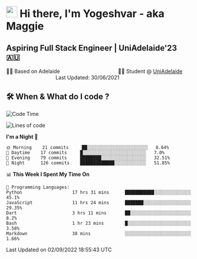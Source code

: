 <h1><img src="https://emojis.slackmojis.com/emojis/images/1531849430/4246/blob-sunglasses.gif?1531849430" width="30"/> Hi there, I'm Yogeshvar - aka Maggie</h1>

## Aspiring Full Stack Engineer | UniAdelaide'23 🇦🇺  
🏂🏻  Based on Adelaide &nbsp;&nbsp;&nbsp;&nbsp;&nbsp;&nbsp;&nbsp;&nbsp;&nbsp;&nbsp;&nbsp;&nbsp;&nbsp;&nbsp;&nbsp;&nbsp;&nbsp;&nbsp;&nbsp;&nbsp;&nbsp;&nbsp;&nbsp;&nbsp;&nbsp;&nbsp;&nbsp;&nbsp;&nbsp;&nbsp;&nbsp;&nbsp;&nbsp;&nbsp;&nbsp;&nbsp;&nbsp;&nbsp;&nbsp;👨‍💻 Student @ [UniAdelaide](https://www.adelaide.edu.au)   &nbsp;&nbsp;&nbsp;&nbsp;&nbsp;&nbsp;&nbsp;&nbsp;&nbsp;&nbsp;&nbsp;&nbsp;&nbsp;&nbsp;&nbsp;&nbsp;&nbsp;&nbsp;&nbsp;&nbsp;&nbsp;&nbsp;&nbsp;&nbsp;&nbsp;&nbsp;&nbsp;&nbsp;&nbsp;&nbsp;&nbsp;&nbsp; &nbsp;Last Updated: 30/06/2021

## 🛠 When & What do I code ?  

<!--START_SECTION:waka-->
![Code Time](http://img.shields.io/badge/Code%20Time-1%2C732%20hrs%2030%20mins-blue)

![Lines of code](https://img.shields.io/badge/From%20Hello%20World%20I%27ve%20Written-2%20Million%20lines%20of%20code-blue)

**I'm a Night 🦉** 

```text
🌞 Morning    21 commits     ██░░░░░░░░░░░░░░░░░░░░░░░   8.64% 
🌆 Daytime    17 commits     █░░░░░░░░░░░░░░░░░░░░░░░░   7.0% 
🌃 Evening    79 commits     ████████░░░░░░░░░░░░░░░░░   32.51% 
🌙 Night      126 commits    █████████████░░░░░░░░░░░░   51.85%

```


📊 **This Week I Spent My Time On** 

```text
💬 Programming Languages: 
Python                   17 hrs 31 mins      ███████████░░░░░░░░░░░░░░   45.1% 
JavaScript               11 hrs 24 mins      ███████░░░░░░░░░░░░░░░░░░   29.35% 
Dart                     3 hrs 11 mins       ██░░░░░░░░░░░░░░░░░░░░░░░   8.2% 
Bash                     1 hr 23 mins        █░░░░░░░░░░░░░░░░░░░░░░░░   3.58% 
Markdown                 38 mins             ░░░░░░░░░░░░░░░░░░░░░░░░░   1.66%

```


 Last Updated on 02/09/2022 18:55:43 UTC
<!--END_SECTION:waka-->
